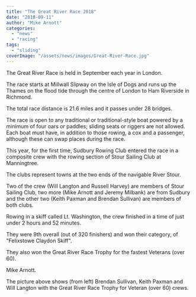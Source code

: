 ```yaml
---
title: "The Great River Race 2018"
date: "2018-09-11"
author: "Mike Arnott"
categories:
  - "news"
  - "racing"
tags:
  - "sliding"
coverImage: "/assets/news/images/Great-River-Race.jpg"
---
```


The Great River Race is held in September each year in London.

The race starts at Millwall Slipway on the Isle of Dogs and runs up the Thames on the flood tide through the centre of London to Ham Riverside in Richmond.

The total race distance is 21.6 miles and it passes under 28 bridges.

The race is open to any traditional or traditional-style boat powered by a minimum of four oars or paddles; sliding seats or riggers are not allowed. Each boat must have, in addition to those rowing, a cox and a passenger, although these can swap places during the race.

This year, for the first time, Sudbury Rowing Club entered the race in a composite crew with the rowing section of Stour Sailing Club at Manningtree.

The clubs represent towns at the two ends of the navigable River Stour.

Two of the crew (Will Langton and Russell Harvey) are members of Stour Sailing Club, two more (Mike Arnott and Jeremy Milbank) are from Sudbury and the other two (Keith Paxman and Brendan Sullivan) are members of both clubs.

Rowing in a skiff called Lt. Washington, the crew finished in a time of just under 2 hours and 52 minutes.

They were 9th overall (out of 320 finishers) and won their category, of "Felixstowe Claydon Skiff".

They also won the Great River Race Trophy for the fastest Veterans (over 60).

Mike Arnott.

The picture above shows (from left) Brendan Sullivan, Keith Paxman and Will Langton with the Great River Race Trophy for Veteran (over 60) crews.
